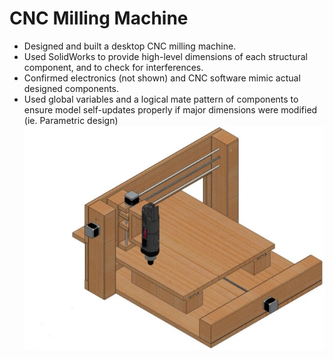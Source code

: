 # CNC Milling Machine
- Designed and built a desktop CNC milling machine. 
- Used SolidWorks to provide high-level dimensions of each structural component, and to check for interferences.
- Confirmed electronics (not shown) and CNC software mimic actual designed components. 
- Used global variables and a logical mate pattern of components to ensure model self-updates properly if major dimensions were modified (ie. Parametric design)<br>
![CNC Image](Images/CNCMachine.png)
